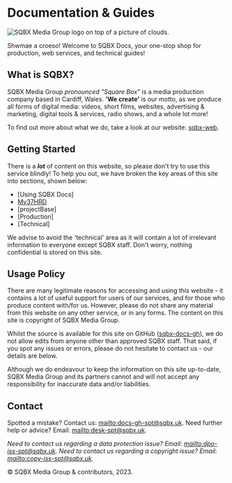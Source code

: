 <!-- Referenced links -->
[sqbx-web]: https://sqbx.uk
[sqbx-spt]: https://support.sqbx.uk
[sqbx-cdn]: https://cdn.sqbx.uk
[37hrd-web]: https://37hrd.uk
[my37hrd]: https://my.37hrd.uk
[my37hrd-login]: https://my.37hrd.uk/auth/login
[my37hrd-selfreg]: https://my.37hrd.uk/auth/join
[my37hrd-pwd]: https://my.37hrd.uk/auth/pwdreset
[sqbx-docs-gh]: https://github.com/sqbxmediagroup/docs

# Documentation & Guides

![SQBX Media Group logo on top of a picture of clouds.](https://cdn.37hrd.uk/imgstor/SQBX-MG-TEIFI.jpg "SQBX Media Group")

Shwmae a croeso! Welcome to SQBX Docs, your one-stop shop for production, web services, and technical guides!



## What is SQBX?
SQBX Media Group _pronounced "Square Box"_ is a media production company based in Cardiff, Wales. __'We create'__ is our motto, as we produce all forms of digital media: videos, short films, websites, advertising & marketing, digital tools & services, radio shows, and a whole lot more!

To find out more about what we do, take a look at our website: [sqbx-web].

## Getting Started
There is a **_lot_** of content on this website, so please don't try to use this service blindly! To help you out, we have broken the key areas of this site into sections, shown below:

- [Using SQBX Docs]
- [My37HRD]
- [projectBase]
- [Production]
- [Technical]

We advise to avoid the 'technical' area as it will contain a lot of irrelevant information to everyone except SQBX staff. Don't worry, nothing confidential is stored on this site.

## Usage Policy
There are many legitimate reasons for accessing and using this website - it contains a lot of useful support for users of our services, and for those who produce content with/for us. However, please do not share any material from this website on any other service, or in any forms. The content on this site is copyright of SQBX Media Group.

Whilst the source is available for this site on GitHub ([sqbx-docs-gh]), we do not allow edits from anyone other than approved SQBX staff. That said, if you spot any issues or errors, please do not hesitate to contact us - our details are below.

Although we do endeavour to keep the information on this site up-to-date, SQBX Media Group and its partners cannot and will not accept any responsibility for inaccurate data and/or liabilities.

## Contact
Spotted a mistake? Contact us: [mailto:docs-gh-spt@sqbx.uk](docs-gh-spt@sqbx.uk).
Need further help or advice? Email: [mailto:desk-spt@sqbx.uk](desk-spt@sqbx.uk).

_Need to contact us regarding a data protection issue? Email: [mailto:dpo-iss-spt@sqbx.uk](dpo-iss-spt@sqbx.uk)._
_Need to contact us regarding a copyright issue? Email: [mailto:copy-iss-spt@sqbx.uk](copy-iss-spt@sqbx.uk)._


&copy; SQBX Media Group & contributors, 2023.
